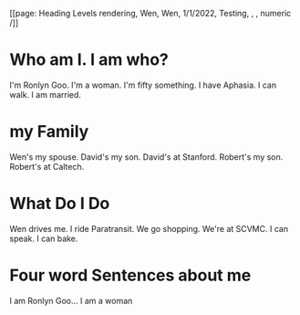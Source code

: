 [[page: Heading Levels rendering, Wen, Wen, 1/1/2022, Testing, , , numeric /]]

# Who am I. I am who?

I'm Ronlyn Goo. I'm a woman. I'm fifty something. I have Aphasia. I can walk. I am married.

# my Family

Wen's my spouse. David's my son. David's at Stanford. Robert's my son. Robert's at Caltech.

# What Do I Do

Wen drives me. I ride Paratransit. We go shopping. We're at SCVMC. I can speak. I can bake.

# Four word Sentences about me

I am Ronlyn Goo...
I am a woman
